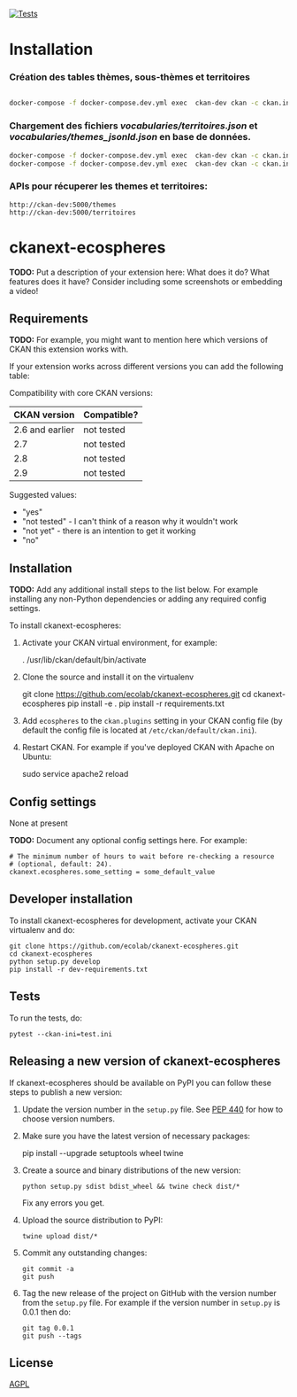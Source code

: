 [![Tests](https://github.com/ecolab/ckanext-ecospheres/workflows/Tests/badge.svg?branch=main)](https://github.com/ecolab/ckanext-ecospheres/actions)






# Installation 

### Création des tables thèmes, sous-thèmes et territoires
```sh 

docker-compose -f docker-compose.dev.yml exec  ckan-dev ckan -c ckan.ini ecospherefr initdb
```

### Chargement des fichiers <i>vocabularies/territoires.json</i> et <i>vocabularies/themes_jsonld.json</i> en base de données.
```sh
docker-compose -f docker-compose.dev.yml exec  ckan-dev ckan -c ckan.ini ecospherefr load-file -t themes
docker-compose -f docker-compose.dev.yml exec  ckan-dev ckan -c ckan.ini ecospherefr load-file -t territory

```

### APIs pour récuperer les themes et territoires:

```
http://ckan-dev:5000/themes
http://ckan-dev:5000/territoires

```











# ckanext-ecospheres

**TODO:** Put a description of your extension here:  What does it do? What features does it have? Consider including some screenshots or embedding a video!


## Requirements

**TODO:** For example, you might want to mention here which versions of CKAN this
extension works with.

If your extension works across different versions you can add the following table:

Compatibility with core CKAN versions:

| CKAN version    | Compatible?   |
| --------------- | ------------- |
| 2.6 and earlier | not tested    |
| 2.7             | not tested    |
| 2.8             | not tested    |
| 2.9             | not tested    |

Suggested values:

* "yes"
* "not tested" - I can't think of a reason why it wouldn't work
* "not yet" - there is an intention to get it working
* "no"


## Installation

**TODO:** Add any additional install steps to the list below.
   For example installing any non-Python dependencies or adding any required
   config settings.

To install ckanext-ecospheres:

1. Activate your CKAN virtual environment, for example:

     . /usr/lib/ckan/default/bin/activate

2. Clone the source and install it on the virtualenv

    git clone https://github.com/ecolab/ckanext-ecospheres.git
    cd ckanext-ecospheres
    pip install -e .
	pip install -r requirements.txt

3. Add `ecospheres` to the `ckan.plugins` setting in your CKAN
   config file (by default the config file is located at
   `/etc/ckan/default/ckan.ini`).

4. Restart CKAN. For example if you've deployed CKAN with Apache on Ubuntu:

     sudo service apache2 reload


## Config settings

None at present

**TODO:** Document any optional config settings here. For example:

	# The minimum number of hours to wait before re-checking a resource
	# (optional, default: 24).
	ckanext.ecospheres.some_setting = some_default_value


## Developer installation

To install ckanext-ecospheres for development, activate your CKAN virtualenv and
do:

    git clone https://github.com/ecolab/ckanext-ecospheres.git
    cd ckanext-ecospheres
    python setup.py develop
    pip install -r dev-requirements.txt


## Tests

To run the tests, do:

    pytest --ckan-ini=test.ini


## Releasing a new version of ckanext-ecospheres

If ckanext-ecospheres should be available on PyPI you can follow these steps to publish a new version:

1. Update the version number in the `setup.py` file. See [PEP 440](http://legacy.python.org/dev/peps/pep-0440/#public-version-identifiers) for how to choose version numbers.

2. Make sure you have the latest version of necessary packages:

    pip install --upgrade setuptools wheel twine

3. Create a source and binary distributions of the new version:

       python setup.py sdist bdist_wheel && twine check dist/*

   Fix any errors you get.

4. Upload the source distribution to PyPI:

       twine upload dist/*

5. Commit any outstanding changes:

       git commit -a
       git push

6. Tag the new release of the project on GitHub with the version number from
   the `setup.py` file. For example if the version number in `setup.py` is
   0.0.1 then do:

       git tag 0.0.1
       git push --tags

## License

[AGPL](https://www.gnu.org/licenses/agpl-3.0.en.html)

